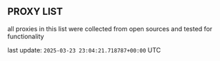 ## PROXY LIST

all proxies in this list were collected from open sources and tested for functionality

last update: `2025-03-23 23:04:21.718787+00:00` UTC